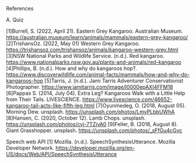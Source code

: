 References

A. Quiz

[1]Burrell, S. (2022, April 21). Eastern Grey Kangaroo. Australian Museum. https://australian.museum/learn/animals/mammals/eastern-grey-kangaroo/
[2]TrishansOz. (2022, May 01) Western Grey Kangaroo. https://trishansoz.com/trishansoz/animals/kangaroo-western-grey.html
[3]NSW National Parks and Wildlife Service. (n.d.). Red kangaroo. https://www.nationalparks.nsw.gov.au/plants-and-animals/red-kangaroo
[4]Phillips, B. (n.d.). How and why do kangaroos hop?. https://www.discoverwildlife.com/animal-facts/mammals/how-and-why-do-kangaroos-hop
[5]Tarris, J. (n.d.). Jami Tarris Adventurer Conservationist Photographer. https://www.jamitarris.com/image/I0000epAXI4FFM18
[6]Pappas S. (2014, July 04). Extra Leg? Kangaroos Walk with a Little Help from Their Tails. LIVESCIENCE. https://www.livescience.com/46652-kangaroo-tail-acts-like-fifth-leg.html
[7]Oyunmedeg, O. (2018, August 05). Morning Dew. unsplash. https://unsplash.com/photos/LmyPLbbUWhA
[8]Hansen, C. (2020, October 12). Lamb Chops. unsplash. https://unsplash.com/photos/cvj-7TZjvA0
[9]Feller, B. (2018, August 8). Giant Grasshopper. unsplash. https://unsplash.com/photos/_sFfGu4cGvc



Speech web API
[1] Mozilla. (n.d.). SpeechSynthesisUtterance. Mozilla Developer Network. https://developer.mozilla.org/en-US/docs/Web/API/SpeechSynthesisUtterance